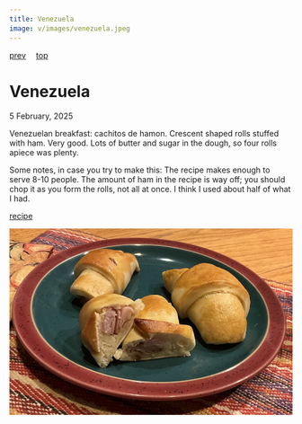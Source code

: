 ```yaml
---
title: Venezuela
image: v/images/venezuela.jpeg
---
```

[prev](vatican_city.md)&emsp;
[top](../index.md)&emsp;
# Venezuela
5 February, 2025

Venezuelan breakfast: cachitos de hamon. Crescent shaped rolls stuffed
with ham. Very good. Lots of butter and sugar in the dough, so four
rolls apiece was plenty.

Some notes, in case you try to make this: The recipe makes enough to
serve 8-10 people. The amount of ham in the recipe is way off; you
should chop it as you form the rolls, not all at once. I think I used
about half of what I had.

[recipe](https://blog.amigofoods.com/index.php/venezuelan-fooods/cachitos/)<br>

![breakfast](images/venezuela.jpeg)
